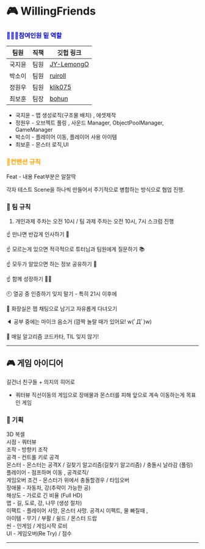 # 🎮 WillingFriends
### <span style="color:blue"> 🧑‍🤝‍🧑참여인원 밑 역할 </span>
|팀원|직책|깃헙 링크|
|------|---|---|
|국지윤|팀원|[JY-LemongO](https://github.com/JY-LemongO)|
|박소이|팀원|[ruiroll](https://github.com/ruiroll)|
|정원우|팀원|[klik075](https://github.com/klik075)|
|최보훈|팀장|[bohun](https://github.com/iou-bohun)|

* 국지윤 - 맵 생성로직(구조물 배치) , 에셋제작 
* 정원우 - 오브젝트 풀링 , 사운드 Manager, ObjectPoolManager, GameManager
* 박소이 - 플레이어 이동, 플레이어 사용 아이템 
* 최보훈 - 몬스터 로직,UI

### <span style="color:orange"> 📝컨밴션 규칙 </span>
Feat - 내용
Feat부분은 알잘딱

각자 테스트 Scene을 하나씩 만들어서 주기적으로 병합하는 방식으로 협업 진행.

### 🤝 팀 규칙 
1.  개인과제 주차는 오전 10시 / 팀 과제 주차는 오전 10시, 7시 스크럼 진행

☝ 만나면 반갑게 인사하기 🙌

☝ 모르는게 있으면 적극적으로 튜터님과 팀원에게 질문하기 📚

☝ 모두가 알았으면 하는 정보 공유하기 📡

☝ 함께 성장하기 🤜🤛

🕘 열공 중 인증하기 잊지 말기 - 특히 21시 이후에

🚽 화장실은 젭 채팅으로 남기고 자유롭게 다녀오기

🔈 공부 중에는 마이크 음소거 (깜짝 놀랄 때가 있어요! w(ﾟДﾟ)w)

🤝 매일 알고리즘 코드카타, TIL 잊지 않기!

------------------------------------------
## 🎮 게임 아이디어 
길건너 친구들 + 의지의 히어로 
- 쿼터뷰 직선이동의 게임으로 장애물과 몬스터를 피해 앞으로 계속 이동하는게 목표인 게임

  
### 📏 기획
3D 복셀   
시점 - 쿼터뷰    
조작 - 방향키 조작   
공격 - 컨트롤 키로 공격    
몬스터 - 몬스터는 공격X / 길찾기 알고리즘(길찾기 알고리즘) / 충돌시 날라감 (풀링)   
플레이어 - 점프하며 이동 , 공격로직/    
게임오버 조건 - 몬스터가 위에서 충돌할경우 / 타임오버    
장애물 - 자동차, 강(추락이 가능한 공)   
해상도 - 가로로 긴 비율 (Full HD)    
맵 - 길, 도로, 강, 나무 (생성 절차)   
이팩트 - 플레이어 사망, 몬스터 사망. 공격시 이펙트, 물 빠질때 ,    
아이템 - 무기 / 부활 / 쉴드 / 몬스터 드랍   
씬 - 인게임 / 게임시작 로비    
UI - 게임오버(Re Try)  / 점수   

-------------------


